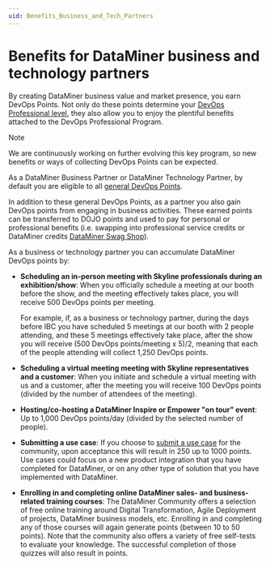 ```yaml
---
uid: Benefits_Business_and_Tech_Partners
---
```


# Benefits for DataMiner business and technology partners

By creating DataMiner business value and market presence, you earn DevOps Points. Not only do these points determine your [DevOps Professional level](xref:Benefits_DevOps_Professionals_Program#accumulating-devops-points), they also allow you to enjoy the plentiful benefits attached to the DevOps Professional Program.

> [!NOTE]
> We are continuously working on further evolving this key program, so new benefits or ways of collecting DevOps Points can be expected.

As a DataMiner Business Partner or DataMiner Technology Partner, by default you are eligible to all [general DevOps Points](xref:Benefits_DevOps_Professionals_Program).

In addition to these general DevOps Points, as a partner you also gain DevOps points from engaging in business activities. These earned points can be transferred to DOJO points and used to pay for personal or professional benefits (i.e. swapping into professional service credits or DataMiner credits [DataMiner Swag Shop](https://community.dataminer.services/swag-shop/)).

As a business or technology partner you can accumulate DataMiner DevOps points by:

- **Scheduling an in-person meeting with Skyline professionals during an exhibition/show**: When you officially schedule a meeting at our booth before the show, and the meeting effectively takes place, you will receive 500 DevOps points per meeting.

  For example, if, as a business or technology partner, during the days before IBC you have scheduled 5 meetings at our booth with 2 people attending, and these 5 meetings effectively take place, after the show you will receive (500 DevOps points/meeting x 5)/2, meaning that each of the people attending will collect 1,250 DevOps points.

- **Scheduling a virtual meeting meeting with Skyline representatives and a customer**: When you initiate and schedule a virtual meeting with us and a customer, after the meeting you will receive 100 DevOps points (divided by the number of attendees of the meeting).

- **Hosting/co-hosting a DataMiner Inspire or Empower "on tour" event**: Up to 1,000 DevOps points/day (divided by the selected number of people).

- **Submitting a use case**: If you choose to [submit a use case](https://community.dataminer.services/download/use-case-template/) for the community, upon acceptance this will result in 250 up to 1000 points. Use cases could focus on a new product integration that you have completed for DataMiner, or on any other type of solution that you have implemented with DataMiner.

- **Enrolling in and completing online DataMiner sales- and business-related training courses**: The DataMiner Community offers a selection of free online training around Digital Transformation, Agile Deployment of projects, DataMiner business models, etc. Enrolling in and completing any of those courses will again generate points (between 10 to 50 points). Note that the community also offers a variety of free self-tests to evaluate your knowledge. The successful completion of those quizzes will also result in points.

